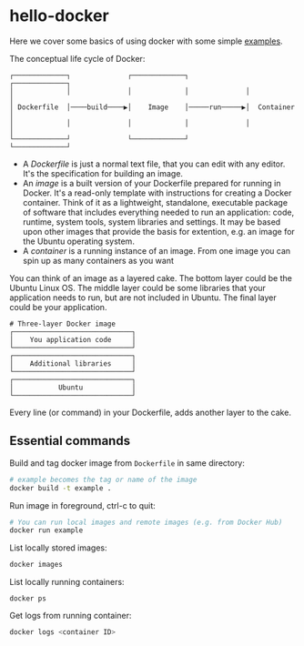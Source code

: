 # hello-docker
Here we cover some basics of using docker with some simple [examples](./examples).

The conceptual life cycle of Docker:

```
┌─────────────┐              ┌─────────────┐              ┌─────────────┐
│             │              │             │              │             │
│ Dockerfile  │────build────▶│    Image    │─────run─────▶│  Container  │
│             │              │             │              │             │
└─────────────┘              └─────────────┘              └─────────────┘
```

- A *Dockerfile* is just a normal text file, that you can edit with any editor. It's the specification for building an image.
- An *image* is a built version of your Dockerfile prepared for running in Docker. It's a read-only template with instructions for creating a Docker container. Think of it as a lightweight, standalone, executable package of software that includes everything needed to run an application: code, runtime, system tools, system libraries and settings. It may be based upon other images that provide the basis for extention, e.g. an image for the Ubuntu operating system.
- A *container* is a running instance of an image. From one image you can spin up as many containers as you want

You can think of an image as a layered cake. The bottom layer could be the Ubuntu Linux OS. The middle layer could be some libraries that your application needs to run, but are not included in Ubuntu. The final layer could be your application.

```
# Three-layer Docker image
┌─────────────────────────────┐
│    You application code     │
└─────────────────────────────┘
┌─────────────────────────────┐
│    Additional libraries     │
└─────────────────────────────┘
┌─────────────────────────────┐
│           Ubuntu            │
└─────────────────────────────┘
```

Every line (or command) in your Dockerfile, adds another layer to the cake. 

## Essential commands

Build and tag docker image from `Dockerfile` in same directory:

```bash
# example becomes the tag or name of the image
docker build -t example .
```

Run image in foreground, ctrl-c to quit:

```bash
# You can run local images and remote images (e.g. from Docker Hub)
docker run example
```

List locally stored images:

```bash
docker images
```

List locally running containers:

```
docker ps
```

Get logs from running container:

```bash
docker logs <container ID>
```
